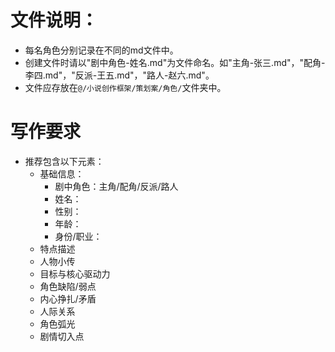 # 文件说明：
- 每名角色分别记录在不同的md文件中。
- 创建文件时请以"剧中角色-姓名.md"为文件命名。如"主角-张三.md"，"配角-李四.md"，"反派-王五.md"，"路人-赵六.md"。
- 文件应存放在`@/小说创作框架/策划案/角色/`文件夹中。

# 写作要求
- 推荐包含以下元素：
    - 基础信息：
        - 剧中角色：主角/配角/反派/路人
        - 姓名：
        - 性别：
        - 年龄：
        - 身份/职业：
    - 特点描述
    - 人物小传
    - 目标与核心驱动力
    - 角色缺陷/弱点
    - 内心挣扎/矛盾
    - 人际关系
    - 角色弧光
    - 剧情切入点
